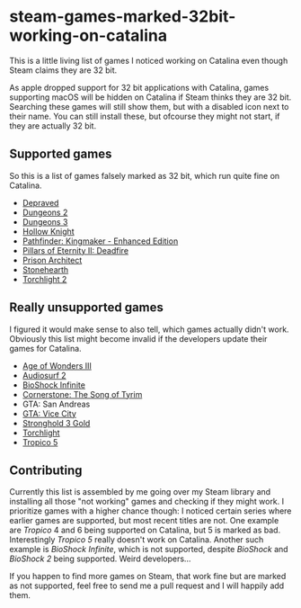 # steam-games-marked-32bit-working-on-catalina

This is a little living list of games I noticed working on Catalina even though Steam claims they are 32 bit.

As apple dropped support for 32 bit applications with Catalina, games supporting macOS will be hidden on Catalina if Steam thinks they are 32 bit. Searching these games will still show them, but with a disabled icon next to their name. You can still install these, but ofcourse they might not start, if they are actually 32 bit.

## Supported games

So this is a list of games falsely marked as 32 bit, which run quite fine on Catalina.

 * [Depraved](https://store.steampowered.com/app/762650/Depraved/)
 * [Dungeons 2](https://store.steampowered.com/app/262280/Dungeons_2/)
 * [Dungeons 3](https://store.steampowered.com/app/493900/Dungeons_3/)
 * [Hollow Knight](https://store.steampowered.com/app/367520/Hollow_Knight/)
 * [Pathfinder: Kingmaker - Enhanced Edition](https://store.steampowered.com/app/640820/Pathfinder_Kingmaker__Enhanced_Edition/)
 * [Pillars of Eternity II: Deadfire](https://store.steampowered.com/app/560130/Pillars_of_Eternity_II_Deadfire/)
 * [Prison Architect](https://store.steampowered.com/app/233450/Prison_Architect/)
 * [Stonehearth](https://store.steampowered.com/app/253250/Stonehearth/)
 * [Torchlight 2](https://store.steampowered.com/app/200710/Torchlight_II/)
 
## Really unsupported games

I figured it would make sense to also tell, which games actually didn't work.
Obviously this list might become invalid if the developers update their games for Catalina.

 * [Age of Wonders III](https://store.steampowered.com/app/226840/Age_of_Wonders_III/)
 * [Audiosurf 2](https://store.steampowered.com/app/235800/Audiosurf_2/)
 * [BioShock Infinite](https://store.steampowered.com/app/8870/BioShock_Infinite/)
 * [Cornerstone: The Song of Tyrim](https://store.steampowered.com/app/284410/Cornerstone_The_Song_of_Tyrim/)
 * GTA: San Andreas
 * [GTA: Vice City](https://store.steampowered.com/app/12110/Grand_Theft_Auto_Vice_City/)
 * [Stronghold 3 Gold](https://store.steampowered.com/app/47400/Stronghold_3_Gold/)
 * [Torchlight](https://store.steampowered.com/app/41500/Torchlight/)
 * [Tropico 5](https://store.steampowered.com/app/245620/Tropico_5/)
 
## Contributing

Currently this list is assembled by me going over my Steam library and installing all those "not working" games and checking if they might work. I prioritize games with a higher chance though: I noticed certain series where earlier games are supported, but most recent titles are not. One example are *Tropico* 4 and 6 being supported on Catalina, but 5 is marked as bad. Interestingly *Tropico 5* really doesn't work on Catalina. Another such example is *BioShock Infinite*, which is not supported, despite *BioShock* and *BioShock 2* being supported. Weird developers…

If you happen to find more games on Steam, that work fine but are marked as not supported, feel free to send me a pull request and I will happily add them.
